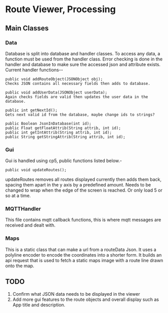 ﻿# Route Viewer, Processing
## Main Classes
### Data
Database is split into database and handler classes. To access any data, a function must be used from the handler class. 
Error checking is done in the handler and database to make sure the accessed json and attribute exists.
  Current handler functions--
  
    public void addRouteObject(JSONObject obj);
    Checks JSON contains all necessary fields then adds to database.

    public void addUserData(JSONObject userData);
    Again checks fields are valid then updates the user data in the database.

    public int getNextId();
    Gets next valid id from the database, maybe change ids to strings?

    public Boolean JsonInDatabase(int id);
    public Float getFloatAttrib(String attrib, int id);
    public int getIntAttrib(String attrib, int id);
    public String getStringAttrib(String attrib, int id);
### Gui
Gui is handled using cp5, public functions listed below.-
	
    public void updateRoutes();

updateRoutes removes all routes displayed currently then adds them back, spacing them apart in the y axis by a predefined amount.
Needs to be changed to wrap when the edge of the screen is reached. Or only load 5 or so at a time.

### MQTTHandler
This file contains mqtt callback functions, this is where mqtt messages are received and dealt with.

### Maps
This is a static class that can make a url from a routeData Json. It uses a polyline encoder to encode the coordinates into a shorter form. It builds an api request that is used to fetch a static maps image with a route line drawn onto the map.

## TODO
1. Confirm what JSON data needs to be displayed in the viewer
2. Add more gui features to the route objects and overall display such as App title and description.
